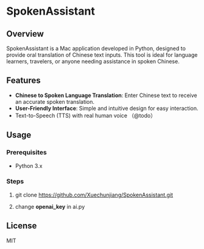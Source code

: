 # SpokenAssistant

## Overview

SpokenAssistant is a Mac application developed in Python, designed to provide oral translation of Chinese text inputs. This tool is ideal for language learners, travelers, or anyone needing assistance in spoken Chinese.

## Features

- **Chinese to Spoken Language Translation**: Enter Chinese text to receive an accurate spoken translation.
- **User-Friendly Interface**: Simple and intuitive design for easy interaction.
- Text-to-Speech (TTS) with real human voice （@todo）

## Usage

### Prerequisites

- Python 3.x

### Steps

1. git clone https://github.com/Xuechunjiang/SpokenAssistant.git

2. change **openai_key** in ai.py



## License

MIT


